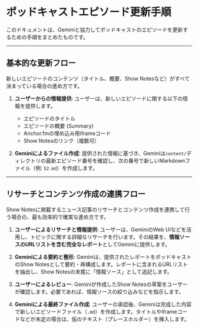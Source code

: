# ポッドキャストエピソード更新手順

このドキュメントは、Geminiと協力してポッドキャストのエピソードを更新するための手順をまとめたものです。

---

## 基本的な更新フロー

新しいエピソードのコンテンツ（タイトル、概要、Show Notesなど）がすべて決まっている場合の進め方です。

1.  **ユーザーからの情報提供**: ユーザーは、新しいエピソードに関する以下の情報を提供します。
    *   エピソードのタイトル
    *   エピソードの概要 (Summary)
    *   Anchor.fmの埋め込み用iframeコード
    *   Show Notesのリンク（複数可）

2.  **Geminiによるファイル作成**: 提供された情報に基づき、Geminiは`content/`ディレクトリの最新エピソード番号を確認し、次の番号で新しいMarkdownファイル（例: `52.md`）を作成します。

---

## リサーチとコンテンツ作成の連携フロー

Show Notesに掲載するニュース記事のリサーチとコンテンツ作成を連携して行う場合の、最も効率的で確実な進め方です。

1.  **ユーザーによるリサーチと情報提供**: ユーザーは、GeminiのWeb UIなどを活用し、トピックに関する詳細なリサーチを行います。その結果を、**情報ソースのURLリストを含む完全なレポート**としてGeminiに提供します。

2.  **Geminiによる要約と整形**: Geminiは、提供されたレポートをポッドキャストのShow Notesとして要約・再構成します。レポートに含まれるURLリストを抽出し、Show Notesの末尾に「情報ソース」として追記します。

3.  **ユーザーによるレビュー**: Geminiが作成したShow Notesの草案をユーザーが確認します。必要であれば、情報ソースの絞り込みなどを指示します。

4.  **Geminiによる最終ファイル作成**: ユーザーの承認後、Geminiは完成した内容で新しいエピソードファイル（`.md`）を作成します。タイトルやiframeコードなどが未定の場合は、仮のテキスト（プレースホルダー）を挿入します。
